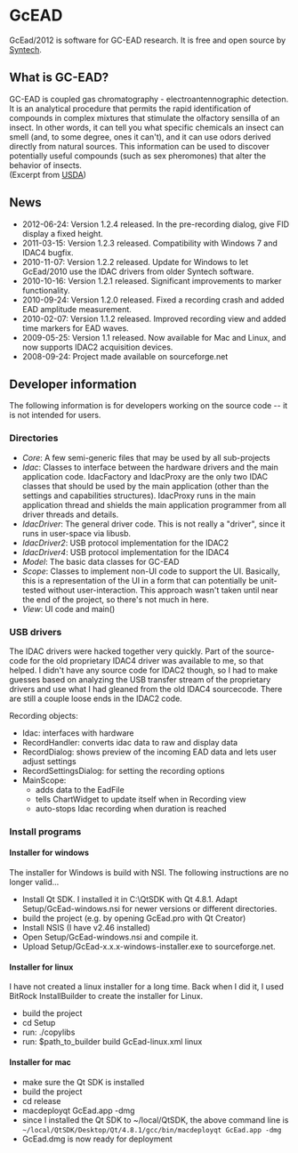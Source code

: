 # GcEAD

GcEad/2012 is software for GC-EAD research. It is free and open source by [Syntech](http://www.syntech.nl/).

## What is GC-EAD?

GC-EAD is coupled gas chromatography - electroantennographic detection. It is an analytical procedure that permits the rapid identification of compounds in complex mixtures that stimulate the olfactory sensilla of an insect. In other words, it can tell you what specific chemicals an insect can smell (and, to some degree, ones it can't), and it can use odors derived directly from natural sources. This information can be used to discover potentially useful compounds (such as sex pheromones) that alter the behavior of insects.  
(Excerpt from [USDA](http://www.srs.fs.usda.gov/idip/spb_ii/gcead_what.html))

## News

* 2012-06-24: Version 1.2.4 released. In the pre-recording dialog, give FID display a fixed height.
* 2011-03-15: Version 1.2.3 released. Compatibility with Windows 7 and IDAC4 bugfix.
* 2010-11-07: Version 1.2.2 released. Update for Windows to let GcEad/2010 use the IDAC drivers from older Syntech software.
* 2010-10-16: Version 1.2.1 released. Significant improvements to marker functionality.
* 2010-09-24: Version 1.2.0 released. Fixed a recording crash and added EAD amplitude measurement.
* 2010-02-07: Version 1.1.2 released. Improved recording view and added time markers for EAD waves.
* 2009-05-25: Version 1.1 released. Now available for Mac and Linux, and now supports IDAC2 acquisition devices.
* 2008-09-24: Project made available on sourceforge.net

## Developer information

The following information is for developers working on the source code -- it is not intended for users.

### Directories

- *Core*: A few semi-generic files that may be used by all sub-projects
- *Idac*:
  Classes to interface between the hardware drivers and the main application code.
  IdacFactory and IdacProxy are the only two IDAC classes that should be used by
  the main application (other than the settings and capabilities structures).
  IdacProxy runs in the main application thread and shields the main application
  programmer from all driver threads and details.
- *IdacDriver*:
  The general driver code.  This is not really a "driver", since it runs in
  user-space via libusb.
- *IdacDriver2*:
  USB protocol implementation for the IDAC2
- *IdacDriver4*:
  USB protocol implementation for the IDAC4
- *Model*:
  The basic data classes for GC-EAD
- *Scope*:
  Classes to implement non-UI code to support the UI.  Basically, this is a
  representation of the UI in a form that can potentially be unit-tested without
  user-interaction.  This approach wasn't taken until near the end of the project,
  so there's not much in here.
- *View*:
  UI code and main()


### USB drivers

The IDAC drivers were hacked together very quickly.  Part of the source-code
for the old proprietary IDAC4 driver was available to me, so that helped.  I
didn't have any source code for IDAC2 though, so I had to make guesses based
on analyzing the USB transfer stream of the proprietary drivers and use what
I had gleaned from the old IDAC4 sourcecode.  There are still a couple loose
ends in the IDAC2 code.

Recording objects:
- Idac: interfaces with hardware
- RecordHandler: converts idac data to raw and display data
- RecordDialog: shows preview of the incoming EAD data and lets user adjust settings
- RecordSettingsDialog: for setting the recording options
- MainScope:
  - adds data to the EadFile
  - tells ChartWidget to update itself when in Recording view
  - auto-stops Idac recording when duration is reached

### Install programs

#### Installer for windows

The installer for Windows is build with NSI.  The following instructions are no longer valid...

* Install Qt SDK.  I installed it in C:\QtSDK with Qt 4.8.1.  Adapt Setup/GcEad-windows.nsi for newer versions or different directories.
* build the project (e.g. by opening GcEad.pro with Qt Creator)
* Install NSIS (I have v2.46 installed)
* Open Setup/GcEad-windows.nsi and compile it.
* Upload Setup/GcEad-x.x.x-windows-installer.exe to sourceforge.net.

#### Installer for linux

I have not created a linux installer for a long time.  Back when I did it,
I used BitRock InstallBuilder to create the installer for Linux.

* build the project
* cd Setup
* run: ./copylibs
* run: $path_to_builder build GcEad-linux.xml linux

#### Installer for mac

* make sure the Qt SDK is installed
* build the project
* cd release
* macdeployqt GcEad.app -dmg
* since I installed the Qt SDK to ~/local/QtSDK, the above command line is
  ``~/local/QtSDK/Desktop/Qt/4.8.1/gcc/bin/macdeployqt GcEad.app -dmg``
* GcEad.dmg is now ready for deployment
